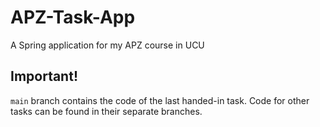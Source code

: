 # APZ-Task-App
A Spring application for my APZ course in UCU

## Important!
<code>main</code> branch contains the code of the last handed-in task. Code for other tasks can be found in their separate branches.
